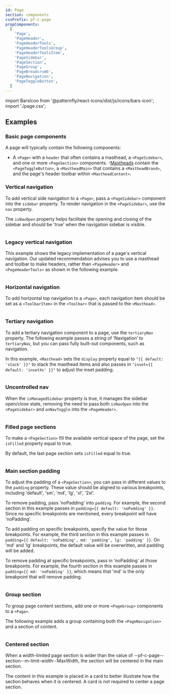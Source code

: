```yaml
---
id: Page
section: components
cssPrefix: pf-c-page
propComponents:
  [
    'Page',
    'PageHeader',
    'PageHeaderTools',
    'PageHeaderToolsGroup',
    'PageHeaderToolsItem',
    'PageSidebar',
    'PageSection',
    'PageGroup',
    'PageBreadcrumb',
    'PageNavigation',
    'PageToggleButton',
  ]
---
```


import BarsIcon from '@patternfly/react-icons/dist/js/icons/bars-icon';
import './page.css';

## Examples

### Basic page components

A page will typically contain the following components: 

- A `<Page>` with a `header` that often contains a masthead, a `<PageSidebar>`, and one or more `<PageSection>` components. 
-[Mastheads](/components/masthead) contain the `<PageToggleButton>`, a `<MastheadMain>` that contains a `<MastheadBrand>`, and the page's header toolbar within `<MastheadContent>`. 

### Vertical navigation

To add vertical side navigation to a `<Page>`, pass a `<PageSidebar>` component into the `sidebar` property. To render navigation in the `<PageSidebar>`, use the `nav` property. 

The `isNavOpen` property helps facilitate the opening and closing of the sidebar and should be 'true' when the navigation sidebar is visible. 

```ts file="./PageVerticalNav.tsx"
```

### Legacy vertical navigation

This example shows the legacy implementation of a page's vertical navigation. Our updated recommendation advises you to use a masthead and toolbar to make headers, rather than `<PageHeader>` and `<PageHeaderTools>` as shown in the following example.

```ts file="./PageVerticalNavUsingPageHeaderComponent.tsx"
```

### Horizontal navigation

To add horizontal top navigation to a `<Page>`, each navigation item should be set as a `<ToolbarItem>` in the `<Toolbar>` that is passed to the `<Masthead>`.

```ts file="./PageHorizontalNav.tsx"
```

### Tertiary navigation

To add a tertiary navigation component to a page, use the `tertiaryNav` property. The following example passes a string of ‘Navigation’ to `tertiaryNav`, but you can pass fully built-out components, such as navigation.

In this example, `<Masthead>` sets the `display` property equal to `"{{ default: 'stack' }}"` to stack the masthead items and also passes in `"inset={{ default: 'insetXs' }}"` to adjust the inset padding.

```ts file="./PageTertiaryNav.tsx"
```

### Uncontrolled nav

When the `isManagedSidebar` property is true, it manages the sidebar open/close state, removing the need to pass both `isNavOpen` into the `<PageSidebar>` and `onNavToggle` into the `<PageHeader>`.

```ts file="./PageUncontrolledNav.tsx"
```

### Filled page sections

To make a `<PageSection>` fill the available vertical space of the page, set the `isFilled` property equal to true.

By default, the last page section sets `isFilled` equal to true.

```ts file="./PageWithOrWithoutFill.tsx"
```

### Main section padding

To adjust the padding of a `<PageSection>`, you can pass in different values to the `padding` property. These value should be aligned to various breakpoints, including 'default', 'sm', 'md', 'lg', 'xl', '2xl'. 

To remove padding, pass 'noPadding' into `padding`. For example, the second section in this example passes in `padding={{ default: 'noPadding' }}`. Since no specific breakpoints are mentioned, every breakpoint will have 'noPadding'.

To add padding on specific breakpoints, specify the value for those breakpoints. For example, the third section in this example passes in `padding={{ default: 'noPadding', md: 'padding', lg: 'padding' }}`. On 'md' and 'lg' breakpoints, the default value will be overwritten, and padding will be added.

To remove padding at specific breakpoints, pass in 'noPadding' at those breakpoints. For example, the fourth section in this example passes in `padding={{ md: 'noPadding' }}`, which means that 'md' is the only breakpoint that will remove padding.

```ts file="./PageMainSectionPadding.tsx"
```

### Group section

To group page content sections, add one or more `<PageGroup>` components to a `<Page>`. 

The following example adds a group containing both the `<PageNavigation>` and a section of content.

```ts file="./PageGroupSection.tsx"
```

### Centered section

When a width-limited page section is wider than the value of --pf-c-page--section--m-limit-width--MaxWidth, the section will be centered in the main section.

The content in this example is placed in a card to better illustrate how the section behaves when it is centered. A card is not required to center a page section.

```ts file="./PageCenteredSection.tsx"
```